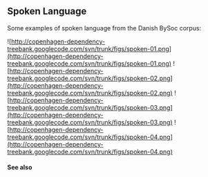 ## Spoken Language ##

Some examples of spoken language from the Danish BySoc corpus:

![http://copenhagen-dependency-treebank.googlecode.com/svn/trunk/figs/spoken-01.png](http://copenhagen-dependency-treebank.googlecode.com/svn/trunk/figs/spoken-01.png) ![http://copenhagen-dependency-treebank.googlecode.com/svn/trunk/figs/spoken-02.png](http://copenhagen-dependency-treebank.googlecode.com/svn/trunk/figs/spoken-02.png) ![http://copenhagen-dependency-treebank.googlecode.com/svn/trunk/figs/spoken-03.png](http://copenhagen-dependency-treebank.googlecode.com/svn/trunk/figs/spoken-03.png) ![http://copenhagen-dependency-treebank.googlecode.com/svn/trunk/figs/spoken-04.png](http://copenhagen-dependency-treebank.googlecode.com/svn/trunk/figs/spoken-04.png)


#### See also ####

